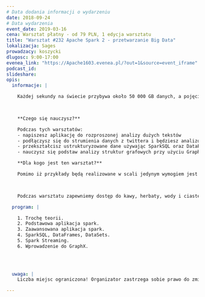 ```yaml
---
# Data dodania informacji o wydarzeniu
date: 2018-09-24
# Data wydarzenia
event_date: 2019-03-16
cena: Warsztat płatny - od 79 PLN, 1 edycja warsztatu
title: "Warsztat #232 Apache Spark 2 - przetwarzanie Big Data"
lokalizacja: Sages
prowadzacy: koszycki
dlugosc: 9:00-17:00
evenea_link: "https://Apache1603.evenea.pl/?out=1&source=event_iframe"
podcast_id:
slideshare:
opis:
  informacje: |

    Każdej sekundy na świecie przybywa około 50 000 GB danych, a pojęcie "Big Data" staje się coraz bardziej pożądaną umiejętnością na rynku pracy. Najpopularniejszą technologią w przetwarzaniu dużej ilości danych jest Apache Spark. Apache spark jest szybkim silnikiem do przetwarzania danych w pamięci używają go firmy takie jak: Amazon, Ebay, Groupon, NASA JPL czy Yahoo.


    
    **Czego się nauczysz?**

    Podczas tych warsztatów:
    - napiszesz aplikację do rozproszonej analizy dużych tekstów
    - podłączysz się do strumienia danych z twittera i będziesz analizował dane w czasie rzeczywistym
    - przekształcisz ustrukturyzowane dane używając SparkSQL oraz DataFrame
    - nauczysz się podstaw analizy struktur grafowych przy użyciu GraphX

    **Dla kogo jest ten warsztat?**

    Pomimo iż przykłady będą realizowane w scali jedynym wymogiem jest podstawowa znajomość jednego z języków programowania.

  

    Podczas warsztatu zapewniemy dostęp do kawy, herbaty, wody i ciastek. W porze obiadowej zapewniamy pizzę w wersji mięsnej lub wegatariańskiej.

  program: |

    1. Trochę teorii.
    2. Podstawowa aplikacja spark.
    3. Zaawansowana aplikacja spark.
    4. SparkSQL, DataFrames, DataSets.
    5. Spark Streaming.
    6. Wprowadzenie do GraphX.


     
  
  uwaga: |
    Liczba miejsc ograniczona! Organizator zastrzega sobie prawo do zmiany lokalizacji wydarzenia oraz jego odwołania w przypadku niezgłoszenia się minimalnej liczby uczestników.

---
```


